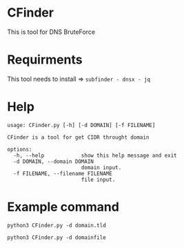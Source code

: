 # CFinder
This is tool for DNS BruteForce

# Requirments
This tool needs to install => ```subfinder - dnsx - jq```

# Help

```
usage: CFinder.py [-h] [-d DOMAIN] [-f FILENAME]

CFinder is a tool for get CIDR throught domain

options:
  -h, --help            show this help message and exit
  -d DOMAIN, --domain DOMAIN
                        domain input.
  -f FILENAME, --filename FILENAME
                        file input.
```

# Example command

```
python3 CFinder.py -d domain.tld

python3 CFinder.py -d domainfile
```
